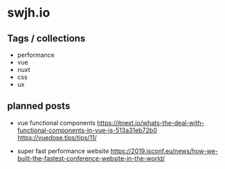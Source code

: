 # swjh.io

## Tags / collections

- performance
- vue
- nuxt
- css
- ux

## planned posts

- vue functional components
    https://itnext.io/whats-the-deal-with-functional-components-in-vue-js-513a31eb72b0
    https://vuedose.tips/tips/11/

- super fast performance website
    https://2019.jsconf.eu/news/how-we-built-the-fastest-conference-website-in-the-world/